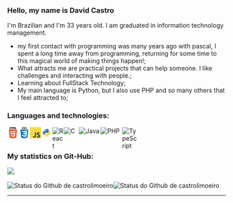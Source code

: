### Hello, my name is David Castro

I'm Brazilian and I'm 33 years old.
I am graduated in information technology management.

- my first contact with programming was many years ago with pascal, I spent a long time away from programming, returning for some time to this magical world of making things happen!;
- What attracts me are practical projects that can help someone. I like challenges and interacting with people.;
- Learning about FullStack Technology;
- My main language is Python, but I also use PHP and so many others that I feel attracted to;

### Languages and technologies:

<div>
<img align="left" alt="HTML5" width="26px" src="https://raw.githubusercontent.com/github/explore/80688e429a7d4ef2fca1e82350fe8e3517d3494d/topics/html/html.png">
<img align="left" alt="CSS" width="26px" src="https://raw.githubusercontent.com/github/explore/80688e429a7d4ef2fca1e82350fe8e3517d3494d/topics/css/css.png" />
<img align="left" alt="JavaScript" width="26px" src="https://raw.githubusercontent.com/github/explore/80688e429a7d4ef2fca1e82350fe8e3517d3494d/topics/javascript/javascript.png" />
<img align="left" alt="Python" width="26px" src="https://raw.githubusercontent.com/github/explore/80688e429a7d4ef2fca1e82350fe8e3517d3494d/topics/python/python.png" /><img align="left" alt="React" width="26px" src="https://bognarjunior.files.wordpress.com/2018/03/if_react-js_logo_1174949.png" />
<img align="left" alt="C" width="35px" src="https://cdn.iconscout.com/icon/free/png-256/c-programming-569564.png">
<img align="left" alt="Java" width="50px" src="https://logospng.org/download/java/logo-java-256.png">
<img align="left" alt="PHP" width="50px" src="https://www.svgrepo.com/show/303208/php-1-logo.svg">
<img align="left" alt="TypeScript" width="35px" src="https://cdn.iconscout.com/icon/free/png-256/typescript-1174965.png">
</div>
<br />
<br />

### My statistics on Git-Hub:
![](http://estruyf-github.azurewebsites.net/api/VisitorHit?user=castrolimoeiro&repo=castrolimoeiro&countColorcountColor)

<img align="left" alt="Status do Github de castrolimoeiro" src="https://github-readme-stats.vercel.app/api?username=castrolimoeiro&show_icons=true&hide_border=true&count_private=true">

<img alt="Status do Github de castrolimoeiro" src="https://github-readme-stats.vercel.app/api/top-langs/?username=castrolimoeiro&&langs_count=12&count_private=true&layout=compact&hide=Jupyter%20Notebook">

---

